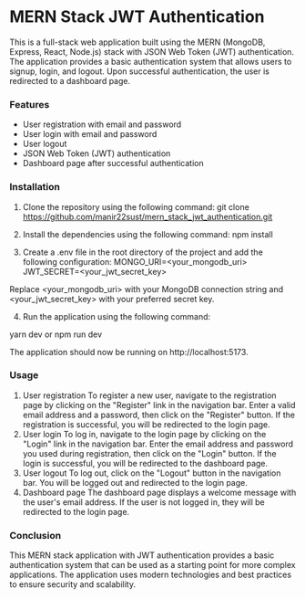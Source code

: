 # MERN Stack JWT Authentication

This is a full-stack web application built using the MERN (MongoDB, Express, React, Node.js) stack with JSON Web Token (JWT) authentication. The application provides a basic authentication system that allows users to signup, login, and logout. Upon successful authentication, the user is redirected to a dashboard page.

### Features

- User registration with email and password
- User login with email and password
- User logout
- JSON Web Token (JWT) authentication
- Dashboard page after successful authentication

### Installation

1. Clone the repository using the following command:
   git clone https://github.com/manir22sust/mern_stack_jwt_authentication.git

2. Install the dependencies using the following command:
   npm install

3. Create a .env file in the root directory of the project and add the following configuration:
   MONGO_URI=<your_mongodb_uri>
   JWT_SECRET=<your_jwt_secret_key>

Replace <your_mongodb_uri> with your MongoDB connection string and <your_jwt_secret_key> with your preferred secret key.

4. Run the application using the following command:

yarn dev or npm run dev

The application should now be running on http://localhost:5173.

### Usage

1. User registration
   To register a new user, navigate to the registration page by clicking on the "Register" link in the navigation bar. Enter a valid email address and a password, then click on the "Register" button. If the registration is successful, you will be redirected to the login page.
2. User login
   To log in, navigate to the login page by clicking on the "Login" link in the navigation bar. Enter the email address and password you used during registration, then click on the "Login" button. If the login is successful, you will be redirected to the dashboard page.
3. User logout
   To log out, click on the "Logout" button in the navigation bar. You will be logged out and redirected to the login page.
4. Dashboard page
   The dashboard page displays a welcome message with the user's email address. If the user is not logged in, they will be redirected to the login page.

### Conclusion

This MERN stack application with JWT authentication provides a basic authentication system that can be used as a starting point for more complex applications. The application uses modern technologies and best practices to ensure security and scalability.
